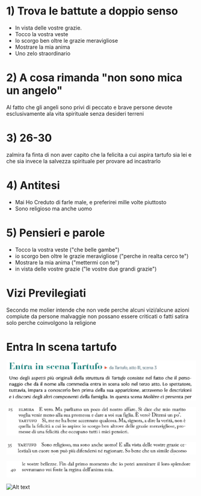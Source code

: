 # 1) Trova le battute a doppio senso

- In vista delle vostre grazie.
- Tocco la vostra veste
- Io scorgo ben oltre le grazie meravigliose
- Mostrare la mia anima
- Uno zelo straordinario
# 2) A cosa rimanda "non sono mica un angelo"
Al fatto che gli angeli sono privi di peccato e brave persone devote esclusivamente ala vita spirituale senza desideri terreni
# 3) 26-30
zalmira fa finta di non aver capito che la felicita a cui aspira tartufo sia lei e che sia invece la salvezza spirituale per provare ad incastrarlo 
# 4) Antitesi
- Mai Ho Creduto di farle male, e preferirei mille volte piuttosto 
- Sono religioso ma anche uomo
# 5) Pensieri e parole
- Tocco la vostra veste ("che belle gambe")
- io scorgo ben oltre le grazie meravigliose ("perche in realta cerco te")
- Mostrare la mia anima ("mettermi con te")
- in vista delle vostre grazie ("le vostre due grandi grazie")




# Vizi Previlegiati

Secondo me molier intende che non vede perche alcuni vizi/alcune azioni compiute da persone malvaggie non possano essere criticati o fatti satira solo perche coinvolgono la religione 

# Entra In scena tartufo

![Alt text](image.png)

![Alt text](image-1.png)

![Alt text](image-2.png)

![Alt text](image-3.png)


![Alt text](image-4.png)